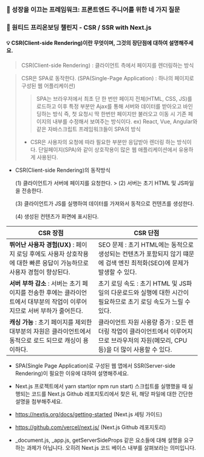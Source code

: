 ### 👻 성장을 이끄는 프레임워크: 프론트엔드 주니어를 위한 네 가지 질문



### 👻 원티드 프리온보딩 챌린지 - CSR / SSR with Next.js

#### 💡 CSR(Client-side Rendering)이란 무엇이며, 그것의 장단점에 대하여 설명해주세요.
   > CSR(Client-side Rendering) : 클라이언트 측에서 페이지를 렌더링하는 방식

   > CSR은 SPA로 동작한다. (SPA(Single-Page Application) : 하나의 페이지로 구성된 웹 어플리케이션)
   > > SPA는 브라우저에서 최초 단 한 번만 페이지 전체(HTML, CSS, JS)를 로드하고 이후 특정 부분만 Ajax를 통해 서버와 데이터를 받아오고 바인딩하는 방식
   > > 즉, 첫 요청시 딱 한번만 페이지만 불러오고 이동 시 기존 페이지의 내부를 수정해서 보여주는 방식이다.
   > > ex) React, Vue, Angular와 같은 자바스크립트 프레임워크들이 SPA의 방식
   >
   > * CSR은 사용자의 요청에 따라 필요한 부분만 응답받아 렌더링 하는 방식이다. 단일페이지(SPA)와 같이 상호작용이 많은 웹 애플리케이션에서 유용하게 사용된다.

* CSR(Client-side Rendering)의 동작방식
  
  (1) 클라이언트가 서버에 페이지를 요청한다. >  (2) 서버는 초기 HTML 및 JS파일을 전송한다.

  (3) 클라이언트가 JS를 실행하여 데이터를 가져와서 동적으로 컨텐츠를 생성한다.

  (4) 생성된 컨텐츠가 화면에 표시된다.



| CSR 장점                                                     | CSR 단점                                                     |
| ------------------------------------------------------------ | ------------------------------------------------------------ |
| **뛰어난 사용자 경험(UX)** : 페이지 로딩 후에도 사용자 상호작용에 대한 빠른 응답이 가능하므로 사용자 경험이 향상된다. | SEO 문제 : 초기 HTML에는 동적으로 생성되는 컨텐츠가 포함되지 않기 떄문에 검색 엔진 최적화(SEO)에 문제가 발생할 수 있다. |
| **서버 부하 감소** : 서버는 초기 페이지를 전송한 후에는 클라이언트에서 대부분의 작업이 이루어지므로 서버 부하가 줄어든다. | 초기 로딩 속도 : 초기 HTML 및 JS파일의 다운로드와 실행에 대한 시간이 필요하므로 초기 로딩 속도가 느릴 수 있다. |
| **캐싱 가능** : 초기 페이지를 제외한 대부분의 자원은 클라이언트에서 동적으로 로드 되므로 캐싱이 용이하다. | 클라이언트 자원 사용량 증가 : 모든 렌더링 작업이 클라이언트에서 이루어지므로 브라우저의 자원(메모리, CPU등)을 더 많이 사용할 수 있다. |


   
 *  SPA(Single Page Application)로 구성된 웹 앱에서 SSR(Server-side Rendering)이 필요한 이유에 대하여 설명해주세요.
   
 * Next.js 프로젝트에서 yarn start(or npm run start) 스크립트를 실행했을 때 실행되는 코드를 Next.js Github 레포지토리에서 찾은 뒤, 
   해당 파일에 대한 간단한 설명을 첨부해주세요.
   
 * https://nextjs.org/docs/getting-started (Next.js 세팅 가이드)
   
 * https://github.com/vercel/next.js/ (Next.js Github 레포지토리)
   
 * _document.js, _app.js, getServerSideProps 같은 요소들에 대해 설명을 요구하는 과제가 아닙니다. 
   오히려 Next.js 코드 베이스 내부를 살펴보라는 의미입니다.
